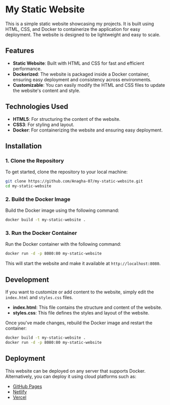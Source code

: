 # My Static Website

This is a simple static website showcasing my projects. It is built using HTML, CSS, and Docker to containerize the application for easy deployment. The website is designed to be lightweight and easy to scale.

## Features

- **Static Website**: Built with HTML and CSS for fast and efficient performance.
- **Dockerized**: The website is packaged inside a Docker container, ensuring easy deployment and consistency across environments.
- **Customizable**: You can easily modify the HTML and CSS files to update the website's content and style.

## Technologies Used

- **HTML5**: For structuring the content of the website.
- **CSS3**: For styling and layout.
- **Docker**: For containerizing the website and ensuring easy deployment.

## Installation

### 1. Clone the Repository

To get started, clone the repository to your local machine:

```bash
git clone https://github.com/Anagha-07/my-static-website.git
cd my-static-website
```

### 2. Build the Docker Image

Build the Docker image using the following command:

```bash
docker build -t my-static-website .
```

### 3. Run the Docker Container

Run the Docker container with the following command:

```bash
docker run -d -p 8080:80 my-static-website
```

This will start the website and make it available at `http://localhost:8080`.

## Development

If you want to customize or add content to the website, simply edit the `index.html` and `styles.css` files.

- **index.html**: This file contains the structure and content of the website.
- **styles.css**: This file defines the styles and layout of the website.

Once you've made changes, rebuild the Docker image and restart the container:

```bash
docker build -t my-static-website .
docker run -d -p 8080:80 my-static-website
```

## Deployment

This website can be deployed on any server that supports Docker. Alternatively, you can deploy it using cloud platforms such as:

- [GitHub Pages](https://pages.github.com/)
- [Netlify](https://www.netlify.com/)
- [Vercel](https://vercel.com/)
